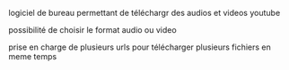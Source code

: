 logiciel de bureau permettant de téléchargr des audios et videos youtube

possibilité de choisir le format audio ou video

prise en charge de plusieurs urls pour télécharger plusieurs fichiers en meme temps
